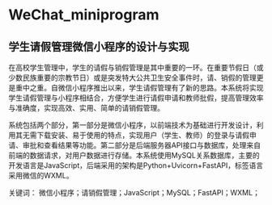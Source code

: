 # WeChat_miniprogram
## 学生请假管理微信小程序的设计与实现
在高校学生管理中，学生的请假与销假管理是其中重要的一环。在重要节假日（或少数民族重要的宗教节日）或是突发特大公共卫生安全事件时，请、销假的管理更是重中之重。自微信小程序推出以来，学生请假管理有了新的思路。本系统将实现学生请假管理与小程序相结合，方便学生进行请假申请和教师批假，提高管理效率与准确度，实现高效、实用、简单的请销假管理。

系统包括两个部分，第一部分是微信小程序，以前端技术为基础进行开发设计，利用其无需下载安装、易于使用的特点，实现用户（学生、教师）的登录与请假申请、审批和查看结果等功能。第二部分是后端服务器API接口与数据库，处理来自前端的数据请求，对用户数据进行存储。本系统使用MySQL关系数据库，主要的开发语言是JavaScript，后端采用的架构是Python+Uvicorn+FastAPI，标签语言采用微信的WXML。

关键词： 微信小程序；请销假管理；JavaScript；MySQL；FastAPI；WXML；
